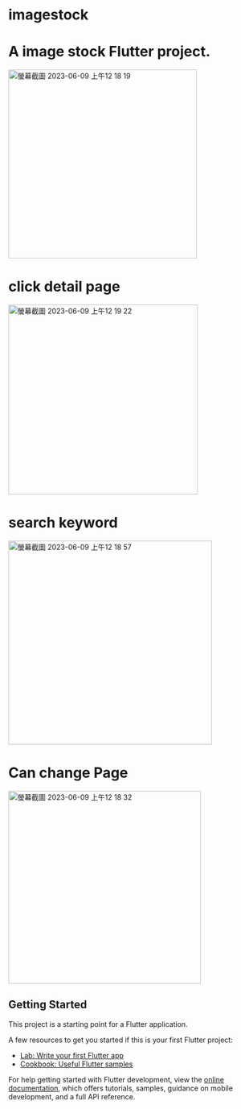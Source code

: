 # imagestock


#  A image stock Flutter project.
<img width="375" alt="螢幕截圖 2023-06-09 上午12 18 19" src="https://github.com/ivansiuzzz/ImageStock/assets/127587691/264634c6-e58d-4d98-bab7-ce95f4d09add">

# click detail page
<img width="377" alt="螢幕截圖 2023-06-09 上午12 19 22" src="https://github.com/ivansiuzzz/ImageStock/assets/127587691/881a4694-93fa-408f-a96b-8af3504cc677">

# search keyword
<img width="405" alt="螢幕截圖 2023-06-09 上午12 18 57" src="https://github.com/ivansiuzzz/ImageStock/assets/127587691/3e09bd8d-8fb1-4d3b-93f8-6e46c7ab0767">

#  Can change Page
<img width="383" alt="螢幕截圖 2023-06-09 上午12 18 32" src="https://github.com/ivansiuzzz/ImageStock/assets/127587691/cb61be19-6b0a-494a-a758-0c271510edd7">

## Getting Started

This project is a starting point for a Flutter application.

A few resources to get you started if this is your first Flutter project:

- [Lab: Write your first Flutter app](https://docs.flutter.dev/get-started/codelab)
- [Cookbook: Useful Flutter samples](https://docs.flutter.dev/cookbook)

For help getting started with Flutter development, view the
[online documentation](https://docs.flutter.dev/), which offers tutorials,
samples, guidance on mobile development, and a full API reference.
